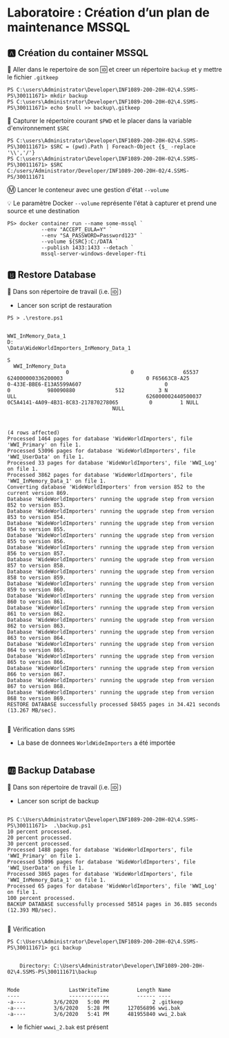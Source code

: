 
# Laboratoire : Création d’un plan de maintenance MSSQL

## :a: Création du container MSSQL

:pushpin: Aller dans le repertoire de son :id: et creer un répertoire `backup` et y mettre le fichier `.gitkeep`

```
PS C:\users\Administrator\Developer\INF1089-200-20H-02\4.SSMS-PS\300111671> mkdir backup
PS C:\users\Administrator\Developer\INF1089-200-20H-02\4.SSMS-PS\300111671> echo $null >> backup\.gitkeep
```

:pushpin: Capturer le répertoire courant `$PWD` et le placer dans la variable d'environnement `$SRC`

```
PS C:\users\Administrator\Developer\INF1089-200-20H-02\4.SSMS-PS\300111671> $SRC = (pwd).Path | Foreach-Object {$_ -replace '\\','/'}
PS C:\users\Administrator\Developer\INF1089-200-20H-02\4.SSMS-PS\300111671> $SRC
C:/users/Administrator/Developer/INF1089-200-20H-02/4.SSMS-PS/300111671
```

:m: Lancer le conteneur avec une gestion d'état `--volume`

:bulb: Le paramètre Docker `--volume` représente l'état à capturer et prend une source et une destination

```
PS> docker container run --name some-mssql `
           --env "ACCEPT_EULA=Y" `
           --env "SA_PASSWORD=Password123" `
           --volume ${SRC}:C:/DATA `
           --publish 1433:1433 --detach `
           mssql-server-windows-developer-fti
```

## :b: Restore Database

:pushpin: Dans son répertoire de travail (i.e. :id: )

* Lancer son script de restauration

```
PS > .\restore.ps1


WWI_InMemory_Data_1                                                                                                              D:
\Data\WideWorldImporters_InMemory_Data_1
                                                                                                                                S
  WWI_InMemory_Data
                   0                    0                65537          624000000336200003                           0 F65663C8-A25
0-433E-BBE6-E13A5599A607                           0                           0            980090880             512           3 N
ULL                                          626000002440500037 0C5A4141-4A09-4B31-8C83-217870278065          0         1 NULL
                                  NULL



(4 rows affected)
Processed 1464 pages for database 'WideWorldImporters', file 'WWI_Primary' on file 1.
Processed 53096 pages for database 'WideWorldImporters', file 'WWI_UserData' on file 1.
Processed 33 pages for database 'WideWorldImporters', file 'WWI_Log' on file 1.
Processed 3862 pages for database 'WideWorldImporters', file 'WWI_InMemory_Data_1' on file 1.
Converting database 'WideWorldImporters' from version 852 to the current version 869.
Database 'WideWorldImporters' running the upgrade step from version 852 to version 853.
Database 'WideWorldImporters' running the upgrade step from version 853 to version 854.
Database 'WideWorldImporters' running the upgrade step from version 854 to version 855.
Database 'WideWorldImporters' running the upgrade step from version 855 to version 856.
Database 'WideWorldImporters' running the upgrade step from version 856 to version 857.
Database 'WideWorldImporters' running the upgrade step from version 857 to version 858.
Database 'WideWorldImporters' running the upgrade step from version 858 to version 859.
Database 'WideWorldImporters' running the upgrade step from version 859 to version 860.
Database 'WideWorldImporters' running the upgrade step from version 860 to version 861.
Database 'WideWorldImporters' running the upgrade step from version 861 to version 862.
Database 'WideWorldImporters' running the upgrade step from version 862 to version 863.
Database 'WideWorldImporters' running the upgrade step from version 863 to version 864.
Database 'WideWorldImporters' running the upgrade step from version 864 to version 865.
Database 'WideWorldImporters' running the upgrade step from version 865 to version 866.
Database 'WideWorldImporters' running the upgrade step from version 866 to version 867.
Database 'WideWorldImporters' running the upgrade step from version 867 to version 868.
Database 'WideWorldImporters' running the upgrade step from version 868 to version 869.
RESTORE DATABASE successfully processed 58455 pages in 34.421 seconds (13.267 MB/sec).


```

:pushpin: Vérification dans `SSMS` 

* La base de donnees `WorldWideImporters` a été importée

<img src=""></img>



## :ab: Backup Database

:pushpin: Dans son répertoire de travail (i.e. :id: )

* Lancer son script de backup

```

PS C:\Users\Administrator\Developer\INF1089-200-20H-02\4.SSMS-PS\300111671>  .\backup.ps1
10 percent processed.
20 percent processed.
30 percent processed.
Processed 1488 pages for database 'WideWorldImporters', file 'WWI_Primary' on file 1.
Processed 53096 pages for database 'WideWorldImporters', file 'WWI_UserData' on file 1.
Processed 3865 pages for database 'WideWorldImporters', file 'WWI_InMemory_Data_1' on file 1.
Processed 65 pages for database 'WideWorldImporters', file 'WWI_Log' on file 1.
100 percent processed.
BACKUP DATABASE successfully processed 58514 pages in 36.885 seconds (12.393 MB/sec).


```

:pushpin: Vérification

```
PS C:\Users\Administrator\Developer\INF1089-200-20H-02\4.SSMS-PS\300111671> gci backup


    Directory: C:\Users\Administrator\Developer\INF1089-200-20H-02\4.SSMS-PS\300111671\backup


Mode                LastWriteTime         Length Name
----                -------------         ------ ----
-a----         3/6/2020   5:00 PM              2 .gitkeep
-a----         3/6/2020   5:28 PM      127056896 wwi.bak
-a----         3/6/2020   5:41 PM      481955840 wwi_2.bak

```

* le fichier `wwwi_2.bak` est présent 
